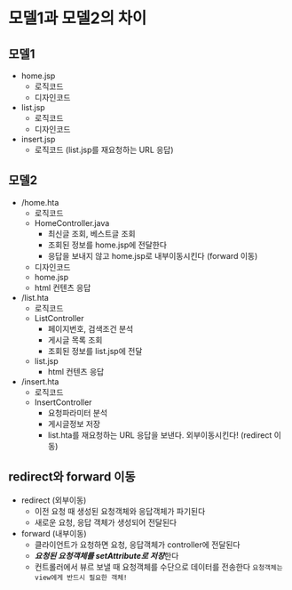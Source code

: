# 모델1과 모델2의 차이
## 모델1
- home.jsp
  + 로직코드
  + 디자인코드
- list.jsp
  + 로직코드
  + 디자인코드
- insert.jsp
  + 로직코드 (list.jsp를 재요청하는 URL 응답)
 
## 모델2
- /home.hta
  + 로직코드
  + HomeController.java
    - 최신글 조회, 베스트글 조회
    - 조회된 정보를 home.jsp에 전달한다
    - 응답을 보내지 않고 home.jsp로 내부이동시킨다 (forward 이동)
  + 디자인코드
  + home.jsp
  + html 컨텐츠 응답
- /list.hta
  + 로직코드
  + ListController
    - 페이지번호, 검색조건 분석
    - 게시글 목록 조회
    - 조회된 정보를 list.jsp에 전달
  + list.jsp
    - html 컨텐츠 응답
- /insert.hta
  + 로직코드
  + InsertController
    - 요청파라미터 분석
    - 게시글정보 저장
    - list.hta를 재요청하는 URL 응답을 보낸다. 외부이동시킨다! (redirect 이동)

## redirect와 forward 이동
- redirect (외부이동)
  + 이전 요청 때 생성된 요청객체와 응답객체가 파기된다
  + 새로운 요청, 응답 객체가 생성되어 전달된다
- forward (내부이동)
  + 클라이언트가 요청하면 요청, 응답객체가 controller에 전달된다
  + ***요청된 요청객체를 setAttribute로 저장***한다
  + 컨트롤러에서 뷰르 보낼 때 요청객체를 수단으로 데이터를 전송한다 `요청객체는 view에게 반드시 필요한 객체!`
